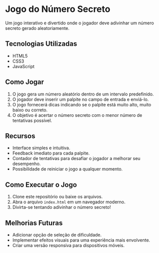 # Jogo do Número Secreto

Um jogo interativo e divertido onde o jogador deve adivinhar um número secreto gerado aleatoriamente.

## Tecnologias Utilizadas

- HTML5
- CSS3
- JavaScript

## Como Jogar

1. O jogo gera um número aleatório dentro de um intervalo predefinido.
2. O jogador deve inserir um palpite no campo de entrada e enviá-lo.
3. O jogo fornecerá dicas indicando se o palpite está muito alto, muito baixo ou correto.
4. O objetivo é acertar o número secreto com o menor número de tentativas possível.

## Recursos

- Interface simples e intuitiva.
- Feedback imediato para cada palpite.
- Contador de tentativas para desafiar o jogador a melhorar seu desempenho.
- Possibilidade de reiniciar o jogo a qualquer momento.

## Como Executar o Jogo

1. Clone este repositório ou baixe os arquivos.
2. Abra o arquivo `index.html` em um navegador moderno.
3. Divirta-se tentando adivinhar o número secreto!

## Melhorias Futuras

- Adicionar opção de seleção de dificuldade.
- Implementar efeitos visuais para uma experiência mais envolvente.
- Criar uma versão responsiva para dispositivos móveis.
